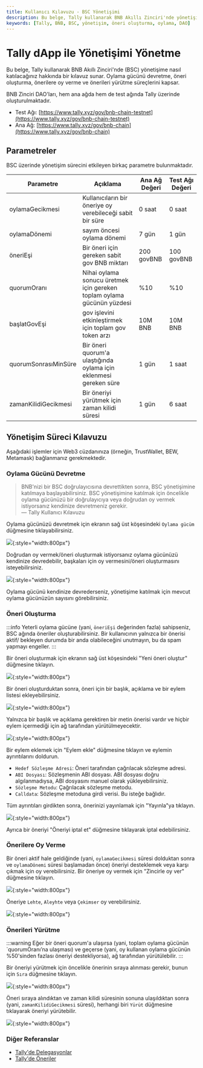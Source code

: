 ```yaml
---
title: Kullanıcı Kılavuzu - BSC Yönetişimi
description: Bu belge, Tally kullanarak BNB Akıllı Zinciri'nde yönetişime nasıl katılacağınızı ve uygulamalı süreçleri detaylandırır. Oylama gücünü devretme, öneri oluşturma ve oy verme süreçlerine dair adım adım rehberlik sağlar.
keywords: [Tally, BNB, BSC, yönetişim, öneri oluşturma, oylama, DAO]
---
```


# Tally dApp ile Yönetişimi Yönetme

Bu belge, Tally kullanarak BNB Akıllı Zinciri'nde (BSC) yönetişime nasıl katılacağınız hakkında bir kılavuz sunar. 
Oylama gücünü devretme, öneri oluşturma, önerilere oy verme ve önerileri yürütme süreçlerini kapsar.

BNB Zinciri DAO'ları, hem ana ağda hem de test ağında Tally üzerinde oluşturulmaktadır.

* Test Ağı: [https://www.tally.xyz/gov/bnb-chain-testnet](https://www.tally.xyz/gov/bnb-chain-testnet)
* Ana Ağ: [https://www.tally.xyz/gov/bnb-chain](https://www.tally.xyz/gov/bnb-chain)

## Parametreler

BSC üzerinde yönetişim sürecini etkileyen birkaç parametre bulunmaktadır.

| Parametre               | Açıklama                                                                          | Ana Ağ Değeri | Test Ağı Değeri |
|-------------------------|----------------------------------------------------------------------------------|---------------|-----------------|
| oylamaGecikmesi        | Kullanıcıların bir öneriye oy verebileceği sabit bir süre                        | 0 saat        | 0 saat          |
| oylamaDönemi           | sayım öncesi oylama dönemi                                                       | 7 gün         | 1 gün           |
| öneriEşi               | Bir öneri için gereken sabit gov BNB miktarı                                      | 200 govBNB    | 100 govBNB      |
| quorumOranı            | Nihai oylama sonucu üretmek için gereken toplam oylama gücünün yüzdesi          | %10           | %10             |
| başlatGovEşi           | gov işlevini etkinleştirmek için toplam gov token arzı                           | 10M BNB       | 10M BNB         |
| quorumSonrasıMinSüre    | Bir öneri quorum'a ulaştığında oylama için eklenmesi gereken süre               | 1 gün         | 1 saat          |
| zamanKilidiGecikmesi   | Bir öneriyi yürütmek için zaman kilidi süresi                                    | 1 gün         | 6 saat          |

## Yönetişim Süreci Kılavuzu

Aşağıdaki işlemler için Web3 cüzdanınıza (örneğin, TrustWallet, BEW, Metamask) bağlanmanız gerekmektedir.

### Oylama Gücünü Devretme

> BNB'nizi bir BSC doğrulayıcısına devrettikten sonra, BSC yönetişimine katılmaya başlayabilirsiniz. 
> BSC yönetişimine katılmak için öncelikle oylama gücünüzü bir doğrulayıcıya veya doğrudan oy vermek istiyorsanız kendinize devretmeniz gerekir.  
> — Tally Kullanıcı Kılavuzu

Oylama gücünüzü devretmek için ekranın sağ üst köşesindeki `Oylama gücüm` düğmesine tıklayabilirsiniz.

![](../../images/bnb-chain/bnb-smart-chain/img/gov/tally1.png){:style="width:800px"}

Doğrudan oy vermek/öneri oluşturmak istiyorsanız oylama gücünüzü kendinize devredebilir, başkaları için oy vermesini/öneri oluşturmasını isteyebilirsiniz.

![](../../images/bnb-chain/bnb-smart-chain/img/gov/tally2.png){:style="width:800px"}

Oylama gücünü kendinize devrederseniz, yönetişime katılmak için mevcut oylama gücünüzün sayısını görebilirsiniz.

### Öneri Oluşturma

:::info
Yeterli oylama gücüne (yani, `öneriEşi` değerinden fazla) sahipseniz, BSC ağında öneriler oluşturabilirsiniz. 
Bir kullanıcının yalnızca bir önerisi aktif/ bekleyen durumda bir anda olabileceğini unutmayın, bu da spam yapmayı engeller.
:::

Bir öneri oluşturmak için ekranın sağ üst köşesindeki "Yeni öneri oluştur" düğmesine tıklayın.

![](../../images/bnb-chain/bnb-smart-chain/img/gov/tally11.png){:style="width:800px"}

Bir öneri oluşturduktan sonra, öneri için bir başlık, açıklama ve bir eylem listesi ekleyebilirsiniz.

![](../../images/bnb-chain/bnb-smart-chain/img/gov/tally4.png){:style="width:800px"}

Yalnızca bir başlık ve açıklama gerektiren bir metin önerisi vardır ve hiçbir eylem içermediği için ağ tarafından yürütülmeyecektir.

![](../../images/bnb-chain/bnb-smart-chain/img/gov/tally5.png){:style="width:800px"}

Bir eylem eklemek için "Eylem ekle" düğmesine tıklayın ve eylemin ayrıntılarını doldurun.

- `Hedef Sözleşme Adresi`: Öneri tarafından çağrılacak sözleşme adresi.
- `ABI Dosyası`: Sözleşmenin ABI dosyası. ABI dosyası doğru algılanmadıysa, ABI dosyasını manuel olarak yükleyebilirsiniz.
- `Sözleşme Metodu`: Çağrılacak sözleşme metodu.
- `Calldata`: Sözleşme metoduna girdi verisi. Bu isteğe bağlıdır.

Tüm ayrıntıları girdikten sonra, önerinizi yayınlamak için "Yayınla"ya tıklayın.

![](../../images/bnb-chain/bnb-smart-chain/img/gov/tally6.png){:style="width:800px"}

Ayrıca bir öneriyi "Öneriyi iptal et" düğmesine tıklayarak iptal edebilirsiniz.

### Önerilere Oy Verme

Bir öneri aktif hale geldiğinde (yani, `oylamaGecikmesi` süresi dolduktan sonra ve `oylamaDönemi` süresi başlamadan önce) öneriyi desteklemek veya karşı çıkmak için oy verebilirsiniz. 
Bir öneriye oy vermek için "Zincirle oy ver" düğmesine tıklayın.

![](../../images/bnb-chain/bnb-smart-chain/img/gov/tally7.png){:style="width:800px"}

Öneriye `Lehte`, `Aleyhte` veya `Çekimser` oy verebilirsiniz.

![](../../images/bnb-chain/bnb-smart-chain/img/gov/tally8.png){:style="width:800px"}

### Önerileri Yürütme

:::warning
Eğer bir öneri quorum'a ulaşırsa (yani, toplam oylama gücünün `quorumOranı’na ulaşması) ve geçerse (yani, oy kullanan oylama gücünün %50'sinden fazlası öneriyi destekliyorsa), ağ tarafından yürütülebilir.
:::

Bir öneriyi yürütmek için öncelikle önerinin sıraya alınması gerekir, bunun için `Sıra` düğmesine tıklayın.

![](../../images/bnb-chain/bnb-smart-chain/img/gov/tally9.png){:style="width:800px"}

Öneri sıraya alındıktan ve zaman kilidi süresinin sonuna ulaşıldıktan sonra (yani, `zamanKilidiGecikmesi` süresi), 
herhangi biri `Yürüt` düğmesine tıklayarak öneriyi yürütebilir.

![](../../images/bnb-chain/bnb-smart-chain/img/gov/tally10.png){:style="width:800px"}

### Diğer Referanslar

- [Tally'de Delegasyonlar](https://docs.tally.xyz/knowledge-base/delegations-on-tally)
- [Tally'de Öneriler](https://docs.tally.xyz/knowledge-base/proposals)